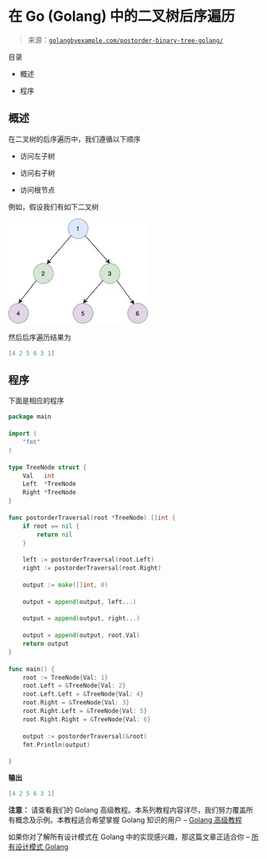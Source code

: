 <!--yml

分类：未分类

日期：2024-10-13 06:45:51

-->

# 在 Go (Golang) 中的二叉树后序遍历

> 来源：[`golangbyexample.com/postorder-binary-tree-golang/`](https://golangbyexample.com/postorder-binary-tree-golang/)

目录

+   概述

+   程序

## **概述**

在二叉树的后序遍历中，我们遵循以下顺序

+   访问左子树

+   访问右子树

+   访问根节点

例如，假设我们有如下二叉树

![](img/9a9347838908483552b24df3dc54cd38.png)

然后后序遍历结果为

```go
[4 2 5 6 3 1]
```

## **程序**

下面是相应的程序

```go
package main

import (
	"fmt"
)

type TreeNode struct {
	Val   int
	Left  *TreeNode
	Right *TreeNode
}

func postorderTraversal(root *TreeNode) []int {
	if root == nil {
		return nil
	}

	left := postorderTraversal(root.Left)
	right := postorderTraversal(root.Right)

	output := make([]int, 0)

	output = append(output, left...)

	output = append(output, right...)

	output = append(output, root.Val)
	return output
}

func main() {
	root := TreeNode{Val: 1}
	root.Left = &TreeNode{Val: 2}
	root.Left.Left = &TreeNode{Val: 4}
	root.Right = &TreeNode{Val: 3}
	root.Right.Left = &TreeNode{Val: 5}
	root.Right.Right = &TreeNode{Val: 6}

	output := postorderTraversal(&root)
	fmt.Println(output)

}
```

**输出**

```go
[4 2 5 6 3 1]
```

**注意：** 请查看我们的 Golang 高级教程。本系列教程内容详尽，我们努力覆盖所有概念及示例。本教程适合希望掌握 Golang 知识的用户 – [Golang 高级教程](https://golangbyexample.com/golang-comprehensive-tutorial/)

如果你对了解所有设计模式在 Golang 中的实现感兴趣，那这篇文章正适合你 – [所有设计模式 Golang](https://golangbyexample.com/all-design-patterns-golang/)


